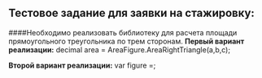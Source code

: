 ## Тестовое задание для заявки на стажировку:
####Необходимо реализовать библиотеку для расчета площади прямоугольного треугольника по трем сторонам.
**Первый вариант реализации:**
decimal area = AreaFigure.AreaRightTriangle(a,b,c);

**Второй вариант реализации:**
var figure =;
